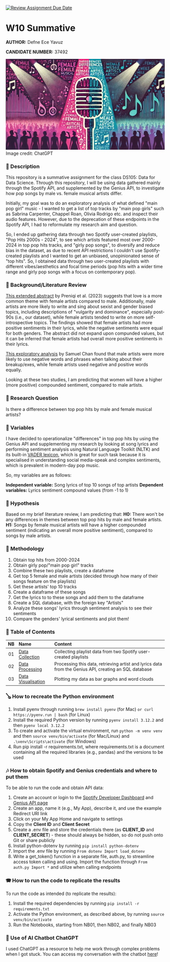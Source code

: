 [![Review Assignment Due Date](https://classroom.github.com/assets/deadline-readme-button-22041afd0340ce965d47ae6ef1cefeee28c7c493a6346c4f15d667ab976d596c.svg)](https://classroom.github.com/a/bt9dKHiK)
# W10 Summative

**AUTHOR:** Defne Ece Yavuz

**CANDIDATE NUMBER:** 37492

![Cover image, male vs. female lyrics in pop songs](images/cover.jpg)
Image credit: ChatGPT

### 🎸 Description
This repository is a summative assignment for the class DS105: Data for Data Science. Through this repository, I will be using data gathered mainly through the Spotify API, and supplemented by the Genius API, to investigate how pop songs by male vs. female musical artists differ.

Initially, my goal was to do an exploratory analysis of what defined "main pop girl" music - I wanted to get a list of top tracks by "main pop girls" such as Sabrina Carpenter, Chappel Roan, Olivia Rodrigo etc. and inspect their audio features. However, due to the deprecation of these endpoints in the Spotify API, I had to reformulate my research aim and question. 

So, I ended up gathering data through two Spotify user-created playlists, "Pop Hits 2000s - 2024", to see which artists featured most over 2000-2024 in top pop hits tracks, and "girly pop songs", to diversify and reduce bias in the dataset, as due to recent API restrictions I couldn't use Spotify-created playlists and I wanted to get an unbiased, unopinionated sense of "top hits". So, I obtained data through two user-created playlists with different vibes/aesthetics and focal time periods (pop hits with a wider time range and girly pop songs with a focus on contemporary pop).

### 🎻 Background/Literature Review
[This extended abstract](https://comma.eecs.qmul.ac.uk/assets/pdf/vjosa_IC2S2_23.pdf) by Preniqi et al. (2023) suggests that love is a more common theme with female artists compared to male. Additionally, male artists are more likely to write and sing about sexist and gender biased topics, including descriptions of "vulgarity and dominance", especially post-90s (i.e., our dataset), while female artists tended to write on more self-introspective topics. The findings showed that female artists had more positive sentiments in their lyrics, while the negative sentiments were equal for both genders. The abstract did not expand upon compunded values, but it can be inferred that female artists had overall more positive sentiments in their lyrics. 

[This exploratory analysis](https://www.storybench.org/analyzing-gender-differences-in-music-themes-and-lyrics/) by Samuel Chan found that male artists were more likely to use negative words and phrases when talking about their breakup/exes, while female artists used negative and positive words equally. 

Looking at these two studies, I am predicting that women will have a higher (more positive) compounded sentiment, compared to male artists. 

### 🥁 Research Question
Is there a difference between top pop hits by male and female musical artists?

### 🎹 Variables
I have decided to operationalize "differences" in top pop hits by using the Genius API and supplementing my research by looking at song lyrics and performing sentiment analysis using Natural Language Toolkit (NLTK) and its built-in [VADER lexicon](https://github.com/cjhutto/vaderSentiment), which is great for such task because it is specialised in understanding social media-speak and complex sentiments, which is prevalent in modern-day pop music. 

So, my variables are as follows:

**Independent variable:** Song lyrics of top 10 songs of top artists
**Dependent variables:** Lyrics sentiment compound values (from -1 to 1)

### 🎺 Hypothesis
Based on my brief literature review, I am predicting that:
**H0:** There won't be any differences in themes between top pop hits by male and female artists.
**H1:** Songs by female musical artists will have a higher compounded sentiment (indicating an overall more positive sentiment), compared to songs by male artists.

### 🎵 Methodology
1) Obtain top hits from 2000-2024
2) Obtain girly pop/"main pop girl" tracks
3) Combine these two playlists, create a dataframe
4) Get top 5 female and male artists (decided through how many of their songs feature on the playlists)
5) Get these artists' top 10 tracks
6) Create a dataframe of these songs
7) Get the lyrics to to these songs and add them to the dataframe
8) Create a SQL database, with the foreign key "Artists"
9) Analyze these songs' lyrics through sentiment analysis to see their sentiments
10) Compare the genders' lyrical sentiments and plot them!

### 🎷 Table of Contents
| NB | Name | Content |
| :--: | :--- | :--- |
| 01 | [Data Collection](code/NB01-Data-Collection.ipynb) | Collecting playlist data from two Spotify user-created playlists |
| 02 | [Data Processing](code/NB02-Data-Processing.ipynb) | Processing this data, retrieving artist and lyrics data from the Genius API, creating an SQL database |
| 03 | [Data Visualisation](code/NB03-Data-Visualisation.ipynb) | Plotting my data as bar graphs and word clouds |

### 🪕 How to recreate the Python environment
1) Install pyenv through running `brew install pyenv` (for Mac) `or curl https://pyenv.run | bash` (for Linux)
2) Install the required Python version by running `pyenv install 3.12.2` and then `pyenv local 3.12.2`
3) To create and activate the virtual environment, run `python -m venv venv` and then `source venv/bin/activate` (for Mac/Linux) and `.\venv\Scripts\activate` (for Windows)
4) Run pip install -r requirements.txt, where requirements.txt is a document containing all the required libraries (e.g., pandas) and the versions to be used

### 🎶 How to obtain Spotify and Genius credentials and where to put them
To be able to run the code and obtain API data: 
1) Create an account or login to the [Spotify Developer Dashboard](https://developer.spotify.com/dashboard) and [Genius API page](https://genius.com/api-clients)
2) Create an app, name it (e.g., My App), describe it, and use the example Redirect URI link
3) Click on your My App Home and navigate to settings
4) Copy the **Client ID** and **Client Secret**
5) Create a .env file and store the credentials there (as **CLIENT_ID** and **CLIENT_SECRET**) - these should always be hidden, so do not push onto Git or share publicly
6) Install python-dotenv by running `pip install python-dotenv`
7) Import the .env file by running `From dotenv Import load_dotenv`
8) Write a get_token() function in a separate file, auth.py, to streamline access token calling and using. Import the function through `From auth.py Import *` and utilize when calling endpoints

### 🪗 How to run the code to replicate the results
To run the code as intended (to replicate the results):
1) Install the required dependencies by running `pip install -r requirements.txt`
2) Activate the Python environment, as described above, by running `source venv/bin/activate`
3) Run the Notebooks, starting from NB01, then NB02, and finally NB03

### 🤖 Use of AI Chatbot ChatGPT
I used ChatGPT as a resource to help me work through complex problems when I got stuck. You can access my conversation with the chatbot [here](https://chatgpt.com/share/674f266c-e398-8003-b138-2691cd4b9a9c)!
